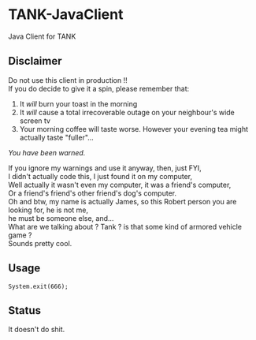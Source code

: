 # TANK-JavaClient
Java Client for TANK

## Disclaimer ##
Do not use this client in production !!  
If you do decide to give it a spin, please remember that:  
1. It _will_ burn your toast in the morning  
2. It _will_ cause a total irrecoverable outage on your neighbour's wide screen tv  
3. Your morning coffee will taste worse. However your evening tea might actually taste "fuller"...  

*You have been warned.*

If you ignore my warnings and use it anyway, then, just FYI,  
I didn't actually code this, I just found it on my computer,  
Well actually it wasn't even my computer, it was a friend's computer,  
Or a friend's friend's other friend's dog's computer.  
Oh and btw, my name is actually James, so this Robert person you are looking for, he is not me,  
he must be someone else, and...   
What are we talking about ? Tank ? is that some kind of armored vehicle game ?  
Sounds pretty cool.  

## Usage ##
```
System.exit(666);
```

## Status ##
It doesn't do shit.


